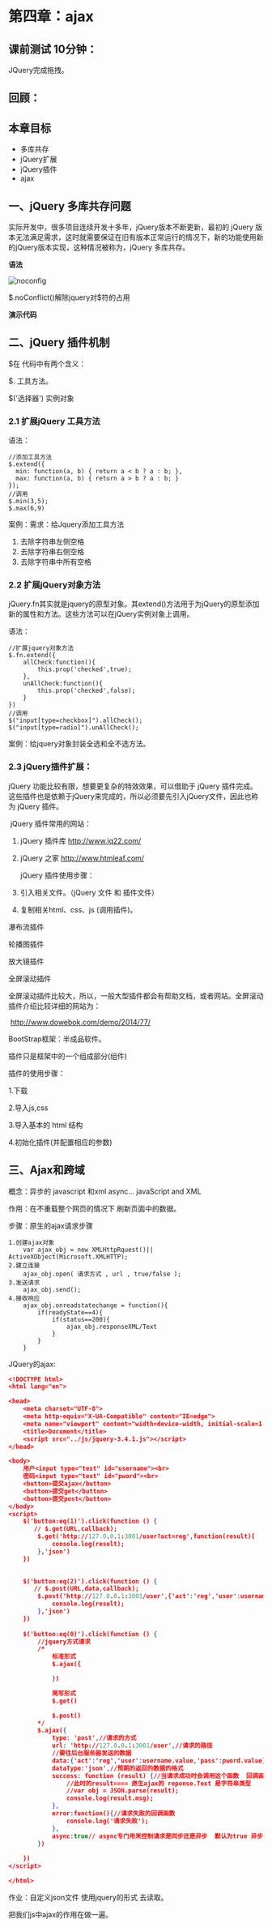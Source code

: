 # 第四章：ajax

## 课前测试 10分钟：

JQuery完成拖拽。

## 回顾：

## 本章目标 

- 多库共存
- jQuery扩展 
- jQuery插件
- ajax

## 一、jQuery 多库共存问题 

实际开发中，很多项目连续开发十多年，jQuery版本不断更新，最初的 jQuery 版本无法满足需求，这时就需要保证在旧有版本正常运行的情况下，新的功能使用新的jQuery版本实现，这种情况被称为，jQuery 多库共存。

**语法**

![noconfig](assets/noconfig.png)

 \$.noConflict()解除jquery对$符的占用

**演示代码**

## 二、jQuery 插件机制

\$在 代码中有两个含义：

$. 工具方法。

$('选择器') 实例对象

### 2.1 扩展jQuery 工具方法

语法：

```
//添加工具方法
$.extend({
  min: function(a, b) { return a < b ? a : b; },
  max: function(a, b) { return a > b ? a : b; }
});
//调用
$.min(3,5);
$.max(6,9)
```

案例：需求：给Jquery添加工具方法

1. 去除字符串左侧空格
2. 去除字符串右侧空格
3. 去除字符串中所有空格

### 2.2 扩展jQuery对象方法

jQuery.fn其实就是jquery的原型对象。其extend()方法用于为jQuery的原型添加新的属性和方法。这些方法可以在jQuery实例对象上调用。

语法：

```
//扩展jquery对象方法
$.fn.extend({
	allCheck:function(){
		this.prop('checked',true);
	},
	unAllCheck:function(){
		this.prop('checked',false);
	}
})
//调用
$("input[type=checkbox]").allCheck();
$("input[type=radio]").unAllCheck();
```

案例：给jquery对象封装全选和全不选方法。

### 2.3 jQuery插件扩展：

jQuery 功能比较有限，想要更复杂的特效效果，可以借助于 jQuery 插件完成。 这些插件也是依赖于jQuery来完成的，所以必须要先引入jQuery文件，因此也称为 jQuery 插件。

​	jQuery 插件常用的网站：

1. jQuery 插件库  http://www.jq22.com/     

2. jQuery 之家   http://www.htmleaf.com/ 

   jQuery 插件使用步骤：

3. 引入相关文件。（jQuery 文件 和 插件文件）    

4. 复制相关html、css、js (调用插件)。 

瀑布流插件  

轮播图插件  

放大镜插件 

全屏滚动插件  

​		全屏滚动插件比较大，所以，一般大型插件都会有帮助文档，或者网站。全屏滚动插件介绍比较详细的网站为：

​		http://www.dowebok.com/demo/2014/77/ 

BootStrap框架：半成品软件。

插件只是框架中的一个组成部分(组件)

插件的使用步骤：

1.下载

2.导入js,css

3.导入基本的 html 结构

4.初始化插件(并配置相应的参数) 

## 三、Ajax和跨域 

概念：异步的 javascript 和xml   async...  javaScript and  XML

作用：在不重载整个网页的情况下 刷新页面中的数据。

步骤：原生的ajax请求步骤

```
1.创建ajax对象
	var ajax_obj = new XMLHttpRquest()|| ActiveXObject(Microsoft.XMLHTTP);
2.建立连接
	ajax_obj.open( 请求方式 , url , true/false );
3.发送请求
	ajax_obj.send();
4.接收响应
	ajax_obj.onreadstatechange = function(){
		if(readyState==4){
			if(status==200){
				ajax_obj.responseXML/Text
			}
		}
	}
```

JQuery的ajax:

```json
<!DOCTYPE html>
<html lang="en">

<head>
    <meta charset="UTF-8">
    <meta http-equiv="X-UA-Compatible" content="IE=edge">
    <meta name="viewport" content="width=device-width, initial-scale=1.0">
    <title>Document</title>
    <script src="../js/jquery-3.4.1.js"></script>
</head>

<body>
    用户<input type="text" id="username"><br>
    密码<input type="text" id="pword"><br>
    <button>提交ajax</button>
    <button>提交get</button>
    <button>提交post</button>
</body>
<script>
    $('button:eq(1)').click(function () {
       // $.get(URL,callback);
        $.get('http://127.0.0.1:3001/user?act=reg',function(result){
            console.log(result);
        },'json')
    })

    
    $('button:eq(2)').click(function () {
       // $.post(URL,data,callback); 
        $.post('http://127.0.0.1:3001/user',{'act':'reg','user':username.value,'pass':pword.value},function(result){
            console.log(result);
        },'json')
    })
    
    $('button:eq(0)').click(function () {
        //jquery方式请求
        /*
            标准形式
            $.ajax({

            })

            简写形式
            $.get()

            $.post()
        */
        $.ajax({
            type: 'post',//请求的方式
            url: 'http://127.0.0.1:3001/user',//请求的路径
            //要往后台服务器发送的数据
            data:{'act':'reg','user':username.value,'pass':pword.value},
            dataType:'json',//预期的返回的数据的格式
            success: function (result) {//当请求成功时会调用这个函数  回调函数
                //此时的result==== 原生ajax的 reponse.Text 是字符串类型
                //var obj = JSON.parse(result);
                console.log(result.msg);
            },
            error:function(){//请求失败的回调函数
                console.log('请求失败');
            },
            async:true// async专门用来控制请求是同步还是异步  默认为true 异步  false 同步
        })
        
    })
</script>

</html>
```

作业：自定义json文件 使用jquery的形式 去读取。

把我们js中ajax的作用在做一遍。